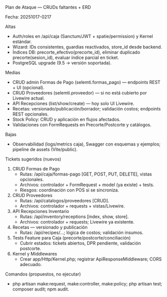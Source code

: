 ﻿Plan de Ataque — CRUDs faltantes + ERD

Fecha: 20251017-0217

Altas
- Auth/roles en /api/caja (Sanctum/JWT + spatie/permission) y Kernel estándar.
- Wizard: IDs consistentes, guardias reactivados, store_id desde backend.
- Índices DB: precorte_efectivo(precorte_id), eliminar duplicado precorte(sesion_id), evaluar índice parcial en ticket.
- PostgreSQL upgrade (9.5 → versión soportada).

Medias
- CRUD admin Formas de Pago (selemti.formas_pago) — endpoints REST + UI (opcional).
- CRUD Proveedores (selemti.proveedor) — si no está cubierto por Livewire actual.
- API Recepciones (list/show/create) — hoy solo UI Livewire.
- Recetas: versionado/publicación/borrador; validación costos; endpoints REST opcionales.
- Stock Policy: CRUD y aplicación en flujos afectados.
- Validaciones con FormRequests en Precorte/Postcorte y catálogos.

Bajas
- Observabilidad (logs/metrics caja), Swagger con esquemas y ejemplos; pipeline de assets (Vite/public).

Tickets sugeridos (nuevos)
1) CRUD Formas de Pago
   - Rutas: /api/caja/formas-pago [GET, POST, PUT, DELETE], vistas opcionales.
   - Archivos: controlador + FormRequest + model (ya existe) + tests.
   - Riesgos: coordinación con POS si se sincroniza.
2) CRUD Proveedores
   - Rutas: /api/catalogos/proveedores [CRUD].
   - Archivos: controlador + requests + vistas/Livewire.
3) API Recepciones Inventario
   - Rutas: /api/inventory/receptions [index, show, store].
   - Archivos: controlador + requests; Livewire ya existente.
4) Recetas — versionado y publicación
   - Rutas: /api/recipes/...; lógica de costos; validación insumos.
5) Tests Feature para Caja (precorte/postcorte/conciliación)
   - Cubrir estados: tickets abiertos, DPR pendiente, validación postcorte.
6) Kernel y Middlewares
   - Crear app/Http/Kernel.php; registrar ApiResponseMiddleware; CORS adecuado.

Comandos (propuestos, no ejecutar)
- php artisan make:request, make:controller, make:policy; php artisan test; composer audit; npm audit.
